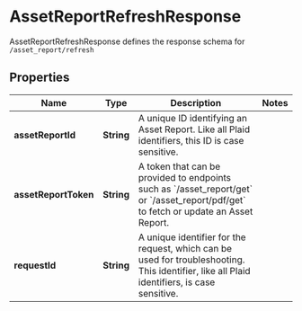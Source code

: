 

# AssetReportRefreshResponse

AssetReportRefreshResponse defines the response schema for `/asset_report/refresh`

## Properties

| Name | Type | Description | Notes |
|------------ | ------------- | ------------- | -------------|
|**assetReportId** | **String** | A unique ID identifying an Asset Report. Like all Plaid identifiers, this ID is case sensitive. |  |
|**assetReportToken** | **String** | A token that can be provided to endpoints such as &#x60;/asset_report/get&#x60; or &#x60;/asset_report/pdf/get&#x60; to fetch or update an Asset Report. |  |
|**requestId** | **String** | A unique identifier for the request, which can be used for troubleshooting. This identifier, like all Plaid identifiers, is case sensitive. |  |



